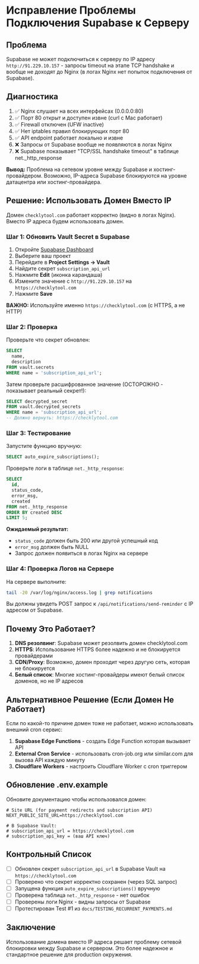 # Исправление Проблемы Подключения Supabase к Серверу

## Проблема

Supabase не может подключиться к серверу по IP адресу `http://91.229.10.157` - запросы timeout на этапе TCP handshake и вообще не доходят до Nginx (в логах Nginx нет попыток подключения от Supabase).

## Диагностика

1. ✅ Nginx слушает на всех интерфейсах (0.0.0.0:80)
2. ✅ Порт 80 открыт и доступен извне (curl с Mac работает)
3. ✅ Firewall отключен (UFW inactive)
4. ✅ Нет iptables правил блокирующих порт 80
5. ✅ API endpoint работает локально и извне
6. ❌ Запросы от Supabase вообще не появляются в логах Nginx
7. ❌ Supabase показывает "TCP/SSL handshake timeout" в таблице net._http_response

**Вывод:** Проблема на сетевом уровне между Supabase и хостинг-провайдером. Возможно, IP-адреса Supabase блокируются на уровне датацентра или хостинг-провайдера.

## Решение: Использовать Домен Вместо IP

Домен `checklytool.com` работает корректно (видно в логах Nginx). Вместо IP адреса будем использовать домен.

### Шаг 1: Обновить Vault Secret в Supabase

1. Откройте [Supabase Dashboard](https://app.supabase.com)
2. Выберите ваш проект
3. Перейдите в **Project Settings → Vault**
4. Найдите секрет `subscription_api_url`
5. Нажмите **Edit** (иконка карандаша)
6. Измените значение с `http://91.229.10.157` на `https://checklytool.com`
7. Нажмите **Save**

**ВАЖНО:** Используйте именно `https://checklytool.com` (с HTTPS, а не HTTP)

### Шаг 2: Проверка

Проверьте что секрет обновлен:

```sql
SELECT
  name,
  description
FROM vault.secrets
WHERE name = 'subscription_api_url';
```

Затем проверьте расшифрованное значение (ОСТОРОЖНО - показывает реальный секрет!):

```sql
SELECT decrypted_secret
FROM vault.decrypted_secrets
WHERE name = 'subscription_api_url';
-- Должно вернуть: https://checklytool.com
```

### Шаг 3: Тестирование

Запустите функцию вручную:

```sql
SELECT auto_expire_subscriptions();
```

Проверьте логи в таблице `net._http_response`:

```sql
SELECT
  id,
  status_code,
  error_msg,
  created
FROM net._http_response
ORDER BY created DESC
LIMIT 5;
```

**Ожидаемый результат:**
- `status_code` должен быть 200 или другой успешный код
- `error_msg` должен быть NULL
- Запрос должен появиться в логах Nginx на сервере

### Шаг 4: Проверка Логов на Сервере

На сервере выполните:

```bash
tail -20 /var/log/nginx/access.log | grep notifications
```

Вы должны увидеть POST запрос к `/api/notifications/send-reminder` с IP адресом от Supabase.

## Почему Это Работает?

1. **DNS резолвинг**: Supabase может резолвить домен checklytool.com
2. **HTTPS**: Использование HTTPS более надежно и не блокируется провайдерами
3. **CDN/Proxy**: Возможно, домен проходит через другую сеть, которая не блокируется
4. **Белый список**: Многие хостинг-провайдеры имеют белый список доменов, но не IP адресов

## Альтернативное Решение (Если Домен Не Работает)

Если по какой-то причине домен тоже не работает, можно использовать внешний cron сервис:

1. **Supabase Edge Functions** - создать Edge Function которая вызывает API
2. **External Cron Service** - использовать cron-job.org или similar.com для вызова API каждую минуту
3. **Cloudflare Workers** - настроить Cloudflare Worker с cron триггером

## Обновление .env.example

Обновите документацию чтобы использовался домен:

```env
# Site URL (for payment redirects and subscription API)
NEXT_PUBLIC_SITE_URL=https://checklytool.com

# В Supabase Vault:
# subscription_api_url = https://checklytool.com
# subscription_api_key = (ваш API ключ)
```

## Контрольный Список

- [ ] Обновлен секрет `subscription_api_url` в Supabase Vault на `https://checklytool.com`
- [ ] Проверено что секрет корректно сохранен (через SQL запрос)
- [ ] Запущена функция `auto_expire_subscriptions()` вручную
- [ ] Проверена таблица `net._http_response` - нет ошибок
- [ ] Проверены логи Nginx - видны запросы от Supabase
- [ ] Протестирован Test #1 из `docs/TESTING_RECURRENT_PAYMENTS.md`

## Заключение

Использование домена вместо IP адреса решает проблему сетевой блокировки между Supabase и сервером. Это более надежное и стандартное решение для production окружения.

